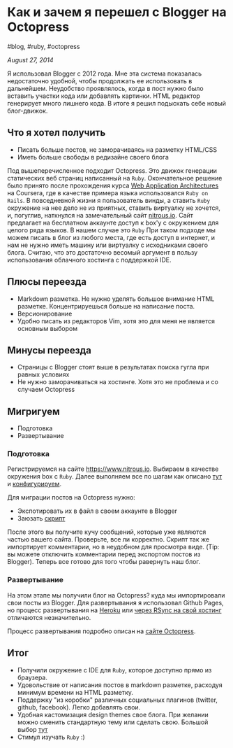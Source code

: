 # Как и зачем я перешел с Blogger на Octopress

#blog, #ruby, #octopress

_August 27, 2014_

Я использовал Blogger c 2012 года. Мне эта система показалась недостаточно удобной, чтобы продолжать ее использовать в дальнейшем. Неудобство проявлялось, когда в пост нужно было вставить участки кода или добавлять картинки. HTML редактор генерирует много лишнего кода. В итоге я решил подыскать себе новый блог-движок. 

## Что я хотел получить
* Писать больше постов, не заморачиваясь на разметку HTML/CSS
* Иметь больше свободы в редизайне своего блога

Под вышеперечисленное подходит Octopress. Это движок генерации статических веб страниц написанный на ```Ruby```. Окончательное решение было принято после прохождения курса [Web Application Architectures](https://class.coursera.org/webapplications-002) на Coursera, где в качестве примера языка использовался ```Ruby on Rails```. В повседневной жизни я пользователь винды, а ставить ```Ruby``` окружение на нее дело не из приятных, ставить виртуалку не хочется, и, погуглив, наткнулся на замечательный сайт [nitrous.io](https://www.nitrous.io/). Сайт предлагает на бесплатном аккаунте доступ к box'у с окружением для целого ряда языков. В нашем случае это ```Ruby```
При таком подходе мы можем писать в блог из любого места, где есть доступ в интернет, и нам не нужно иметь машину или виртуалку с исходниками своего блога. Считаю, что это достаточно весомый аргумент в пользу использования облачного хостинга с поддержкой IDE.

## Плюсы переезда
* Markdown разметка. Не нужно уделять большое внимание HTML разметке. Концентрируешься больше на написание поста.
* Версионирование
* Удобно писать из редакторов Vim, хотя это для меня не является основным выбором

## Минусы переезда
* Страницы с Blogger стоят выше в результатах поиска гугла при равных условиях
* Не нужно заморачиваться на хостинге. Хотя это не проблема и со случаем Octopress

## Мигригуем
* Подготовка
* Развертывание

### Подготовка
Регистрируемся на сайте https://www.nitrous.io. Выбираем в качестве окружения box c ```Ruby```. Далее выполняем все по шагам как описано [тут](http://octopress.org/docs/setup/) и [конфигурируем](http://octopress.org/docs/configuring/).

Для миграции постов на Octopress нужно:

* Экспотировать их в файл в своем аккаунте в Blogger
* Заюзать [скрипт](https://gist.github.com/1765496)

После этого вы получите кучу сообщений, которые уже являются частью вашего сайта. Проверьте, все ли корректно.
Скрипт так же импортирует комментарии, но в неудобном для просмотра виде. (Tip: вы можете отключить комментарии перед экспортом постов из Blogger).
Теперь все готово для того чтобы равернуть наш блог.

### Развертывание
На этом этапе мы получили блог на Octopress? куда мы импортировали свои посты из Blogger. Для развертывания я использовал  Github Pages, но процесс развертывания на [Heroku](http://octopress.org/docs/deploying/heroku) или [через RSync на свой хостинг](http://octopress.org/docs/deploying/rsync/) отличаются незначительно.

Процесс развертывания подробно описан на [сайте Octopress](http://octopress.org/docs/deploying/github/).

## Итог
* Получили окружение с IDE для ```Ruby```, которое доступно прямо из браузера.
* Удовольствие от написания постов в markdown разметке, расходуя минимум времени на HTML разметку.
* Поддержку "из коробки" различных социальных плагинов (twitter, github, facebook). Легко добавлять свои.
* Удобная кастомизация design themes свое блога. При желании можно сменить стандартную тему или сделать свою. Большой выбор [тут](https://github.com/imathis/octopress/wiki/3rd-Party-Octopress-Themes)
* Стимул изучать ```Rubу``` :)